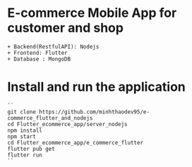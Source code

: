 # E-commerce Mobile App for customer and shop
    + Backend(RestfulAPI): Nodejs  
    + Frontend: Flutter
    + Database : MongoDB
# Install and run the application
    ``
    git clone https://github.com/minhthaodev95/e-commerce_flutter_and_nodejs
    cd Flutter_ecommerce_app/server_nodejs
    npm install
    npm start
    cd Flutter_ecommerce_app/e_commerce_flutter
    flutter pub get
    flutter run
    ``
